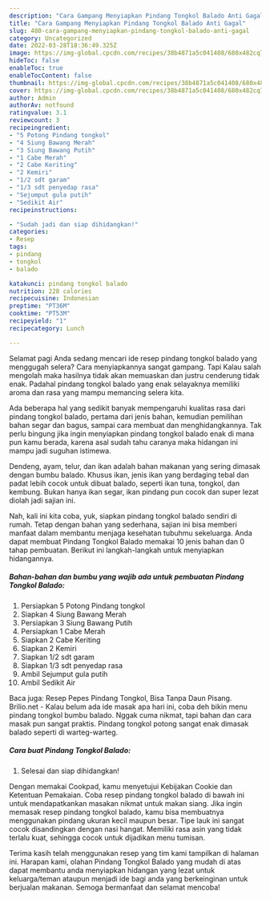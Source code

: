 ```yaml
---
description: "Cara Gampang Menyiapkan Pindang Tongkol Balado Anti Gagal"
title: "Cara Gampang Menyiapkan Pindang Tongkol Balado Anti Gagal"
slug: 480-cara-gampang-menyiapkan-pindang-tongkol-balado-anti-gagal
category: Uncategorized
date: 2022-03-28T18:36:49.325Z
image: https://img-global.cpcdn.com/recipes/38b4871a5c041408/680x482cq70/pindang-tongkol-balado-foto-resep-utama.jpg
hideToc: false
enableToc: true
enableTocContent: false
thumbnail: https://img-global.cpcdn.com/recipes/38b4871a5c041408/680x482cq70/pindang-tongkol-balado-foto-resep-utama.jpg
cover: https://img-global.cpcdn.com/recipes/38b4871a5c041408/680x482cq70/pindang-tongkol-balado-foto-resep-utama.jpg
author: Admin
authorAv: notfound
ratingvalue: 3.1
reviewcount: 3
recipeingredient:
- "5 Potong Pindang tongkol"
- "4 Siung Bawang Merah"
- "3 Siung Bawang Putih"
- "1 Cabe Merah"
- "2 Cabe Keriting"
- "2 Kemiri"
- "1/2 sdt garam"
- "1/3 sdt penyedap rasa"
- "Sejumput gula putih"
- "Sedikit Air"
recipeinstructions:

- "Sudah jadi dan siap dihidangkan!"
categories:
- Resep
tags:
- pindang
- tongkol
- balado

katakunci: pindang tongkol balado 
nutrition: 228 calories
recipecuisine: Indonesian
preptime: "PT36M"
cooktime: "PT53M"
recipeyield: "1"
recipecategory: Lunch

---
```



Selamat pagi Anda sedang mencari ide resep pindang tongkol balado yang menggugah selera? Cara menyiapkannya sangat gampang. Tapi Kalau salah mengolah maka hasilnya tidak akan memuaskan dan justru cenderung tidak enak. Padahal pindang tongkol balado yang enak selayaknya memiliki aroma dan rasa yang mampu memancing selera kita.


Ada beberapa hal yang sedikit banyak mempengaruhi kualitas rasa dari pindang tongkol balado, pertama dari jenis bahan, kemudian pemilihan bahan segar dan bagus, sampai cara membuat dan menghidangkannya. Tak perlu bingung jika ingin menyiapkan pindang tongkol balado enak di mana pun kamu berada, karena asal sudah tahu caranya maka hidangan ini mampu jadi suguhan istimewa.

Dendeng, ayam, telur, dan ikan adalah bahan makanan yang sering dimasak dengan bumbu balado. Khusus ikan, jenis ikan yang berdaging tebal dan padat lebih cocok untuk dibuat balado, seperti ikan tuna, tongkol, dan kembung. Bukan hanya ikan segar, ikan pindang pun cocok dan super lezat diolah jadi sajian ini.


Nah, kali ini kita coba, yuk, siapkan pindang tongkol balado sendiri di rumah. Tetap dengan bahan yang sederhana, sajian ini bisa memberi manfaat dalam membantu menjaga kesehatan tubuhmu sekeluarga. Anda dapat membuat Pindang Tongkol Balado memakai 10 jenis bahan dan 0 tahap pembuatan. Berikut ini langkah-langkah untuk menyiapkan hidangannya.

<!--inarticleads1-->

##### Bahan-bahan dan bumbu yang wajib ada untuk pembuatan Pindang Tongkol Balado:

1. Persiapkan 5 Potong Pindang tongkol
1. Siapkan 4 Siung Bawang Merah
1. Persiapkan 3 Siung Bawang Putih
1. Persiapkan 1 Cabe Merah
1. Siapkan 2 Cabe Keriting
1. Siapkan 2 Kemiri
1. Siapkan 1/2 sdt garam
1. Siapkan 1/3 sdt penyedap rasa
1. Ambil Sejumput gula putih
1. Ambil Sedikit Air


Baca juga: Resep Pepes Pindang Tongkol, Bisa Tanpa Daun Pisang. Brilio.net - Kalau belum ada ide masak apa hari ini, coba deh bikin menu pindang tongkol bumbu balado. Nggak cuma nikmat, tapi bahan dan cara masak pun sangat praktis. Pindang tongkol potong sangat enak dimasak balado seperti di warteg-warteg. 

<!--inarticleads2-->

##### Cara buat Pindang Tongkol Balado:


1. Selesai dan siap dihidangkan!

Dengan memakai Cookpad, kamu menyetujui Kebijakan Cookie dan Ketentuan Pemakaian. Coba resep pindang tongkol balado di bawah ini untuk mendapatkankan masakan nikmat untuk makan siang. Jika ingin memasak resep pindang tongkol balado, kamu bisa membuatnya menggunakan pindang ukuran kecil maupun besar. Tipe lauk ini sangat cocok disandingkan dengan nasi hangat. Memiliki rasa asin yang tidak terlalu kuat, sehingga cocok untuk dijadikan menu tumisan. 

Terima kasih telah menggunakan resep yang tim kami tampilkan di halaman ini. Harapan kami, olahan Pindang Tongkol Balado yang mudah di atas dapat membantu anda menyiapkan hidangan yang lezat untuk keluarga/teman ataupun menjadi ide bagi anda yang berkeinginan untuk berjualan makanan. Semoga bermanfaat dan selamat mencoba!

